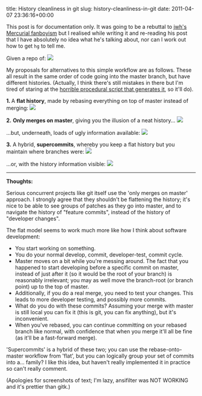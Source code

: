 title: History cleanliness in git
slug: history-cleanliness-in-git
date: 2011-04-07 23:36:16+00:00

This post is for documentation only.  It was going to be a rebuttal to <a href="http://jhw.dreamwidth.org/1868.html">jwh's Mercurial fanboyism</a> but I realised while writing it and re-reading his post that I have absolutely no idea what he's talking about, nor can I work out how to get <code>hg</code> to tell me.

Given a repo of:
<img src="//b.goeswhere.com/gitpics/naturist-full.png"/>

My proposals for alternatives to this simple workflow are as follows.  These all result in the same order of code going into the master branch, but have different histories.  (Actually, I think there's still mistakes in there but I'm tired of staring at the <a href="//git.goeswhere.com/?p=githistories.git;a=summary">horrible procedural script that generates it</a>, so it'll do).

<strong>1. </strong> A <strong>flat history</strong>, made by rebasing everything on top of master instead of merging:
<img src="//b.goeswhere.com/gitpics/flat-full.png"/>

<strong>2.</strong> <strong>Only merges on master</strong>, giving you the illusion of a neat history...
<img src="//b.goeswhere.com/gitpics/onlymerges-flat.png"/>

...but, underneath, loads of ugly information available:
<img src="//b.goeswhere.com/gitpics/onlymerges-full.png"/>

<strong>3.</strong> A hybrid, <strong>supercommits</strong>, whereby you keep a flat history but you maintain where branches were: 
<img src="//b.goeswhere.com/gitpics/supercommits-flat.png"/>

...or, with the history information visible:
<img src="//b.goeswhere.com/gitpics/supercommits-full.png"/>

<hr />

<strong>Thoughts:</strong>

Serious concurrent projects like git itself use the 'only merges on master' approach.  I strongly agree that they shouldn't be flattening the history; it's nice to be able to see groups of patches as they go into master, and to navigate the history of "feature commits", instead of the history of "developer changes".

The flat model seems to work much more like how I think about software development:
<ul>
	<li>You start working on something.</li>
	<li>You do your normal develop, commit, developer-test, commit cycle.</li>
	<li>Master moves on a bit while you're messing around.  The fact that you happened to start developing before a specific commit on master, instead of just after it (so it would be the root of your branch) is reasonably irrelevant; you may as well move the branch-root (or branch point) up to the top of master.</li>
	<li>Additionally, if you do a real merge, you need to test your changes.  This leads to more developer testing, and possibly more commits.</li>
	<li>What do you do with these commits?  Assuming your merge with master is still local you can fix it (this is git, you can fix anything), but it's inconvenient.</li>
	<li>When you've rebased, you can continue committing on your rebased branch like normal, with confidence that when you merge it'll all be fine (as it'll be a fast-forward merge).</li>
</ul>

'Supercommits' is a hybrid of these two; you can use the rebase-onto-master workflow from 'flat', but you can logically group your set of commits into a... family?  I like this idea, but haven't really implemented it in practice so can't really comment.

(Apologies for screenshots of text; I'm lazy, ansifilter was NOT WORKING and it's prettier than gitk.)